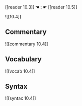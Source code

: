 [[reader 10.3]] ☚ : ☛ [[reader 10.5]]

![[10.4]]

## Commentary

![[commentary 10.4]]

## Vocabulary

![[vocab 10.4]]

## Syntax

![[syntax 10.4]]

